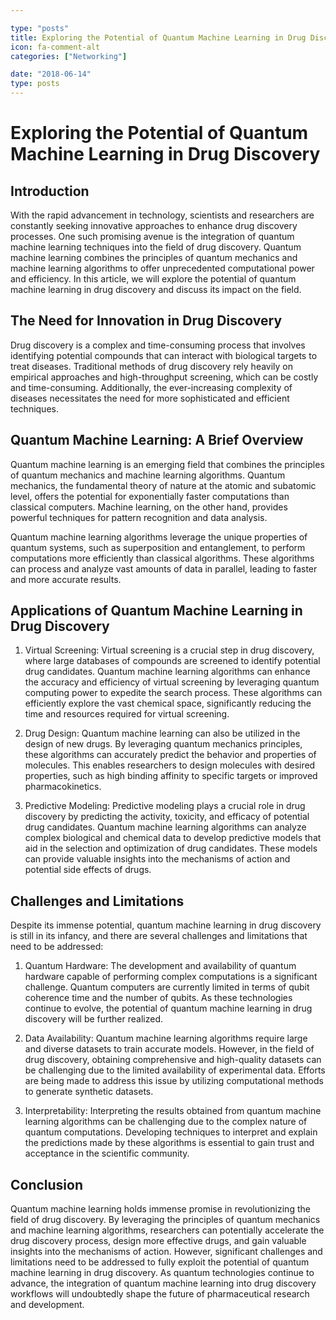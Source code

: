 ```yaml
---

type: "posts"
title: Exploring the Potential of Quantum Machine Learning in Drug Discovery
icon: fa-comment-alt
categories: ["Networking"]

date: "2018-06-14"
type: posts
---
```





# Exploring the Potential of Quantum Machine Learning in Drug Discovery

## Introduction

With the rapid advancement in technology, scientists and researchers are constantly seeking innovative approaches to enhance drug discovery processes. One such promising avenue is the integration of quantum machine learning techniques into the field of drug discovery. Quantum machine learning combines the principles of quantum mechanics and machine learning algorithms to offer unprecedented computational power and efficiency. In this article, we will explore the potential of quantum machine learning in drug discovery and discuss its impact on the field.

## The Need for Innovation in Drug Discovery

Drug discovery is a complex and time-consuming process that involves identifying potential compounds that can interact with biological targets to treat diseases. Traditional methods of drug discovery rely heavily on empirical approaches and high-throughput screening, which can be costly and time-consuming. Additionally, the ever-increasing complexity of diseases necessitates the need for more sophisticated and efficient techniques.

## Quantum Machine Learning: A Brief Overview

Quantum machine learning is an emerging field that combines the principles of quantum mechanics and machine learning algorithms. Quantum mechanics, the fundamental theory of nature at the atomic and subatomic level, offers the potential for exponentially faster computations than classical computers. Machine learning, on the other hand, provides powerful techniques for pattern recognition and data analysis.

Quantum machine learning algorithms leverage the unique properties of quantum systems, such as superposition and entanglement, to perform computations more efficiently than classical algorithms. These algorithms can process and analyze vast amounts of data in parallel, leading to faster and more accurate results.

## Applications of Quantum Machine Learning in Drug Discovery

1. Virtual Screening: Virtual screening is a crucial step in drug discovery, where large databases of compounds are screened to identify potential drug candidates. Quantum machine learning algorithms can enhance the accuracy and efficiency of virtual screening by leveraging quantum computing power to expedite the search process. These algorithms can efficiently explore the vast chemical space, significantly reducing the time and resources required for virtual screening.

2. Drug Design: Quantum machine learning can also be utilized in the design of new drugs. By leveraging quantum mechanics principles, these algorithms can accurately predict the behavior and properties of molecules. This enables researchers to design molecules with desired properties, such as high binding affinity to specific targets or improved pharmacokinetics.

3. Predictive Modeling: Predictive modeling plays a crucial role in drug discovery by predicting the activity, toxicity, and efficacy of potential drug candidates. Quantum machine learning algorithms can analyze complex biological and chemical data to develop predictive models that aid in the selection and optimization of drug candidates. These models can provide valuable insights into the mechanisms of action and potential side effects of drugs.

## Challenges and Limitations

Despite its immense potential, quantum machine learning in drug discovery is still in its infancy, and there are several challenges and limitations that need to be addressed:

1. Quantum Hardware: The development and availability of quantum hardware capable of performing complex computations is a significant challenge. Quantum computers are currently limited in terms of qubit coherence time and the number of qubits. As these technologies continue to evolve, the potential of quantum machine learning in drug discovery will be further realized.

2. Data Availability: Quantum machine learning algorithms require large and diverse datasets to train accurate models. However, in the field of drug discovery, obtaining comprehensive and high-quality datasets can be challenging due to the limited availability of experimental data. Efforts are being made to address this issue by utilizing computational methods to generate synthetic datasets.

3. Interpretability: Interpreting the results obtained from quantum machine learning algorithms can be challenging due to the complex nature of quantum computations. Developing techniques to interpret and explain the predictions made by these algorithms is essential to gain trust and acceptance in the scientific community.

## Conclusion

Quantum machine learning holds immense promise in revolutionizing the field of drug discovery. By leveraging the principles of quantum mechanics and machine learning algorithms, researchers can potentially accelerate the drug discovery process, design more effective drugs, and gain valuable insights into the mechanisms of action. However, significant challenges and limitations need to be addressed to fully exploit the potential of quantum machine learning in drug discovery. As quantum technologies continue to advance, the integration of quantum machine learning into drug discovery workflows will undoubtedly shape the future of pharmaceutical research and development.